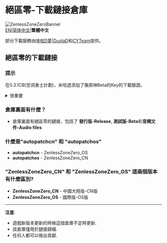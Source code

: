 # 絕區零-下載鏈接倉庫
![ZenlessZoneZeroBanner](https://webstatic.mihoyo.com/upload/op-public/2022/07/12/dd6757d0dd9627865f88221bb807178d_701447427251294272.png)  
[EN](Readme.md)|[简体中文](Readme.Chinese_Simplified.md)|**繁體中文**  

部分下載服務由[哆啦D夢|DuolaD](https://github.com/DuolaD)和[CYTeam](https://www.cyteam.cn/)提供。

## 絕區零的下載鏈接
<!--### 提示
從??? beta開始mihoyo添加了Key和Cookie的下載驗證-->

### 提示
在0.3.1CB(空洞勇士計劃)，米哈遊添加了像原神Beta的Key的下載驗證。

<details> 
  <summary>很重要</summary>
   
<!--這個倉庫已經被miHoYo監視了.-->

如果你想分享一些對於你很重要的文件並且你覺得不應該從mihoyo的服務器刪除的話...
  
~~請在 Discord 聯繫我: _360NENZ#1837_, 或者給 _gdgwhy@outlook.com_ 寫郵件~~
  
~~我會告訴你值不值得分享這個文件的原鏈接, 或者應不應該上傳到雲端再分享.~~

</details>

<!--(如果你是一位測試人員, **請勿**分享你的下載鏈接的key, 因爲這是通過你的ip地址和一些你的私人信息計算出來的, mihoyo可以很容易地查出你並且懲罰你)-->
### 倉庫裏面有什麼？  
* 倉庫裏面有絕區零的鏈接，包括了 **發行版-Release**, **測試版-Beta**和**音頻文件-Audio files**

### 什麼是"autopatchcn" 和 "autopatchos"
* **autopatchcn** - ZenlessZoneZero_OS
* **autopatchos** - ZenlessZoneZero_CN

### "ZenlessZoneZero_CN" 和 "ZenlessZoneZero_OS" 這兩個版本有什麼區別?
* **ZenlessZoneZero_CN** - 中國大陸版-CN版
* **ZenlessZoneZero_OS** - 國際版-OS版
---
**注意**: 
* 遊戲新版本更新的時候這個倉庫不定時更新.
* 該倉庫僅用於鏈接歸檔.
* 任何人都可以做出貢獻.
